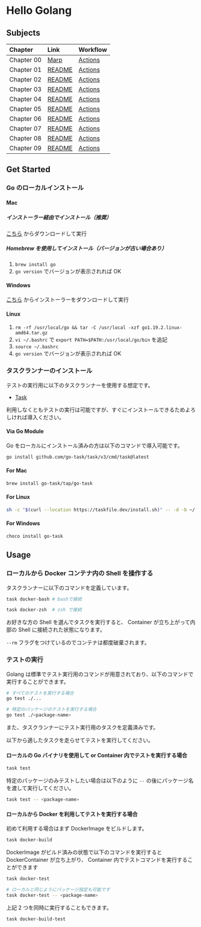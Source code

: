 # Hello Golang

## Subjects

| Chapter    | Link                                                                                     | Workflow                                                                                 |
| :--------- | :--------------------------------------------------------------------------------------- | :--------------------------------------------------------------------------------------- |
| Chapter 00 | [Marp](./marp/installation.html)                                                         | [Actions](https://github.com/kurupeku/hello-golang/actions/workflows/chapter00_test.yml) |
| Chapter 01 | [README](https://github.com/kurupeku/hello-golang/tree/main/subject/chapter01/README.md) | [Actions](https://github.com/kurupeku/hello-golang/actions/workflows/chapter01_test.yml) |
| Chapter 02 | [README](https://github.com/kurupeku/hello-golang/tree/main/subject/chapter02/README.md) | [Actions](https://github.com/kurupeku/hello-golang/actions/workflows/chapter02_test.yml) |
| Chapter 03 | [README](https://github.com/kurupeku/hello-golang/tree/main/subject/chapter03/README.md) | [Actions](https://github.com/kurupeku/hello-golang/actions/workflows/chapter03_test.yml) |
| Chapter 04 | [README](https://github.com/kurupeku/hello-golang/tree/main/subject/chapter04/README.md) | [Actions](https://github.com/kurupeku/hello-golang/actions/workflows/chapter04_test.yml) |
| Chapter 05 | [README](https://github.com/kurupeku/hello-golang/tree/main/subject/chapter05/README.md) | [Actions](https://github.com/kurupeku/hello-golang/actions/workflows/chapter05_test.yml) |
| Chapter 06 | [README](https://github.com/kurupeku/hello-golang/tree/main/subject/chapter06/README.md) | [Actions](https://github.com/kurupeku/hello-golang/actions/workflows/chapter06_test.yml) |
| Chapter 07 | [README](https://github.com/kurupeku/hello-golang/tree/main/subject/chapter07/README.md) | [Actions](https://github.com/kurupeku/hello-golang/actions/workflows/chapter07_test.yml) |
| Chapter 08 | [README](https://github.com/kurupeku/hello-golang/tree/main/subject/chapter08/README.md) | [Actions](https://github.com/kurupeku/hello-golang/actions/workflows/chapter08_test.yml) |
| Chapter 09 | [README](https://github.com/kurupeku/hello-golang/tree/main/subject/chapter09/README.md) | [Actions](https://github.com/kurupeku/hello-golang/actions/workflows/chapter09_test.yml) |

## Get Started

### Go のローカルインストール

#### Mac

##### インストーラー経由でインストール（推奨）

[こちら](https://go.dev/doc/install) からダウンロードして実行

##### Homebrew を使用してインストール（バージョンが古い場合あり）

1. `brew install go`
1. `go version` でバージョンが表示されれば OK

#### Windows

[こちら](https://go.dev/doc/install) からインストーラーをダウンロードして実行

#### Linux

1. `rm -rf /usr/local/go && tar -C /usr/local -xzf go1.19.2.linux-amd64.tar.gz`
1. `vi ~/.bashrc` で `export PATH=$PATH:/usr/local/go/bin` を追記
1. `source ~/.bashrc`
1. `go version` でバージョンが表示されれば OK

### タスクランナーのインストール

テストの実行用に以下のタスクランナーを使用する想定です。

- [Task](https://taskfile.dev/)

利用しなくともテストの実行は可能ですが、すぐにインストールできるためよろしければ導入ください。

#### Via Go Module

Go をローカルにインストール済みの方は以下のコマンドで導入可能です。

```bash
go install github.com/go-task/task/v3/cmd/task@latest
```

#### For Mac

```bash
brew install go-task/tap/go-task
```

#### For Linux

```bash
sh -c "$(curl --location https://taskfile.dev/install.sh)" -- -d -b ~/.local/bin
```

#### For Windows

```bash
choco install go-task
```

## Usage

### ローカルから Docker コンテナ内の Shell を操作する

タスクランナーに以下のコマンドを定義しています。

```bash
task docker-bash # bashで接続

task docker-zsh  # zsh で接続
```

お好きな方の Shell を選んでタスクを実行すると、 Container が立ち上がって内部の Shell に接続された状態になります。

`--rm` フラグをつけているのでコンテナは都度破棄されます。

### テストの実行

Golang は標準でテスト実行用のコマンドが用意されており、以下のコマンドで実行することができます。

```bash
# すべてのテストを実行する場合
go test ./...

# 特定のパッケージのテストを実行する場合
go test ./<package-name>
```

また、タスクランナーにテスト実行用のタスクを定義済みです。

以下から適したタスクを走らせてテストを実行してください。

#### ローカルの Go バイナリを使用して or Container 内でテストを実行する場合

```bash
task test
```

特定のパッケージのみテストしたい場合は以下のように `--` の後にパッケージ名を渡して実行してください。

```bash
task test -- <package-name>
```

#### ローカルから Docker を利用してテストを実行する場合

初めて利用する場合はまず DockerImage をビルドします。

```bash
task docker-build
```

DockerImage がビルド済みの状態で以下のコマンドを実行すると DockerContainer が立ち上がり、 Container 内でテストコマンドを実行することができます

```bash
task docker-test

# ローカルと同じようにパッケージ指定も可能です
task docker-test -- <package-name>
```

上記 2 つを同時に実行することもできます。

```bash
task docker-build-test
```
